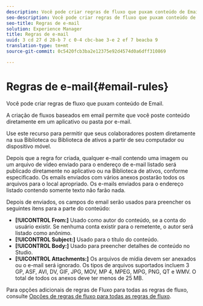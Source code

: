 ```yaml
---
description: Você pode criar regras de fluxo que puxam conteúdo de Email.
seo-description: Você pode criar regras de fluxo que puxam conteúdo de Email.
seo-title: Regras de e-mail
solution: Experience Manager
title: Regras de e-mail
uuid: 3 cd 27 d 28-b 7 c 0-4 cbc-bae 3-e 2 ef 7 beacba 9
translation-type: tm+mt
source-git-commit: 0c5420fcb3ba2e12375e92d4574d0a6dff310869

---
```



# Regras de e-mail{#email-rules}

Você pode criar regras de fluxo que puxam conteúdo de Email.

A criação de fluxos baseados em email permite que você poste conteúdo diretamente em um aplicativo ou pasta por e-mail.

Use este recurso para permitir que seus colaboradores postem diretamente na sua Biblioteca ou Biblioteca de ativos a partir de seu computador ou dispositivo móvel.

Depois que a regra for criada, qualquer e-mail contendo uma imagem ou um arquivo de vídeo enviado para o endereço de e-mail listado será publicado diretamente no aplicativo ou na Biblioteca de ativos, conforme especificado. Os emails enviados com vários anexos postarão todos os arquivos para o local apropriado. Os e-mails enviados para o endereço listado contendo somente texto não farão nada.

Depois de enviados, os campos do email serão usados para preencher os seguintes itens para a parte do conteúdo:

* **[!UICONTROL From:]** Usado como autor do conteúdo, se a conta do usuário existir. Se nenhuma conta existir para o remetente, o autor será listado como anônimo.
* **[!UICONTROL Subject:]** Usado para o título do conteúdo.
* **[!UICONTROL Body:]** Usado para preencher detalhes de conteúdo no Studio.
* **[!UICONTROL Attachments:]** Os arquivos de mídia devem ser anexados ou o e-mail será ignorado. Os tipos de arquivos suportados incluem 3 GP, ASF, AVI, DV, GIF, JPG, MOV, MP 4, MPEG, MPG, PNG, QT e WMV. O total de todos os anexos deve ter menos de 25 MB.

Para opções adicionais de regras de Fluxo para todas as regras de fluxo, consulte [Opções de regras de fluxo para todas as regras de fluxo](../c-streams/c-stream-rule-options-for-all-stream-rules.md#c_stream_rule_options_for_all_stream_rules).

